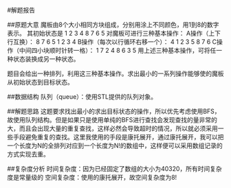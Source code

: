 #解题报告

##原题大意
魔板由8个大小相同方块组成，分别用涂上不同颜色，用1到8的数字表示。
其初始状态是
1 2 3 4
8 7 6 5
对魔板可进行三种基本操作：
A操作（上下行互换）：
8 7 6 5
1 2 3 4
B操作（每次以行循环右移一个）：
4 1 2 3
5 8 7 6
C操作（中间四小块顺时针转一格）：
1 7 2 4
8 6 3 5
用上述三种基本操作，可将任一种状态装换成另一种状态。

题目会给出一种排列，利用这三种基本操作。求出最小的一系列操作能够使的魔板从初始状态到目标状态。

##数据结构
队列（queue）：使用STL提供的队列对象。

##解题思路
这题要求找出最小的求出目标状态的操作，所以优先考虑使用BFS，故使用队列结构。但是如果只是使用单纯的BFS进行查找会发现查找的量非常的大，而且会出现大量的重复查找，这样必然会导致超时的情况，所以就必须采用一些手段避免重复的查找。这里我使用的手段是康托展开，通过康托展开，我可以把一个长度为N的全排列对应到一个长度为N!的数组中，这样便可以采用数组记录的方式实现去重。

##复杂度分析
时间复杂度：因为已经固定了数组的大小为40320，所有时间复杂度是常量级的
空间复杂度：使用的康托展开，故空间复杂度为8!